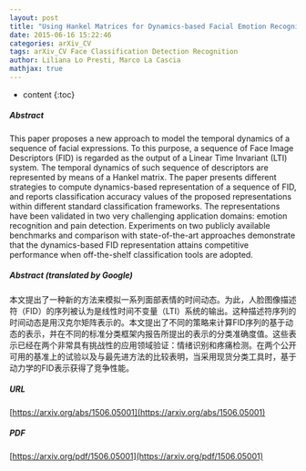```yaml
---
layout: post
title: "Using Hankel Matrices for Dynamics-based Facial Emotion Recognition and Pain Detection"
date: 2015-06-16 15:22:46
categories: arXiv_CV
tags: arXiv_CV Face Classification Detection Recognition
author: Liliana Lo Presti, Marco La Cascia
mathjax: true
---
```


* content
{:toc}

##### Abstract
This paper proposes a new approach to model the temporal dynamics of a sequence of facial expressions. To this purpose, a sequence of Face Image Descriptors (FID) is regarded as the output of a Linear Time Invariant (LTI) system. The temporal dynamics of such sequence of descriptors are represented by means of a Hankel matrix. The paper presents different strategies to compute dynamics-based representation of a sequence of FID, and reports classification accuracy values of the proposed representations within different standard classification frameworks. The representations have been validated in two very challenging application domains: emotion recognition and pain detection. Experiments on two publicly available benchmarks and comparison with state-of-the-art approaches demonstrate that the dynamics-based FID representation attains competitive performance when off-the-shelf classification tools are adopted.

##### Abstract (translated by Google)
本文提出了一种新的方法来模拟一系列面部表情的时间动态。为此，人脸图像描述符（FID）的序列被认为是线性时间不变量（LTI）系统的输出。这种描述符序列的时间动态是用汉克尔矩阵表示的。本文提出了不同的策略来计算FID序列的基于动态的表示，并在不同的标准分类框架内报告所提出的表示的分类准确度值。这些表示已经在两个非常具有挑战性的应用领域验证：情绪识别和疼痛检测。在两个公开可用的基准上的试验以及与最先进方法的比较表明，当采用现货分类工具时，基于动力学的FID表示获得了竞争性能。

##### URL
[https://arxiv.org/abs/1506.05001](https://arxiv.org/abs/1506.05001)

##### PDF
[https://arxiv.org/pdf/1506.05001](https://arxiv.org/pdf/1506.05001)

